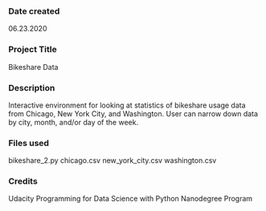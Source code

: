 ### Date created
06.23.2020
### Project Title
Bikeshare Data

### Description
Interactive environment for looking at statistics of bikeshare usage data from Chicago, New York City, and Washington. User can narrow down data by city, month, and/or day of the week.

### Files used
bikeshare_2.py
chicago.csv
new_york_city.csv
washington.csv

### Credits
Udacity Programming for Data Science with Python Nanodegree Program
